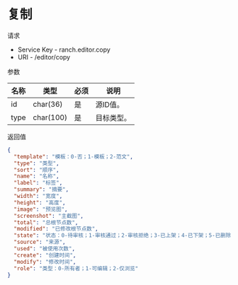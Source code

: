 # 复制

请求
- Service Key - ranch.editor.copy
- URI - /editor/copy

参数

|名称|类型|必须|说明|
|---|---|---|---|
|id|char(36)|是|源ID值。|
|type|char(100)|是|目标类型。|

返回值
```json
{
  "template": "模板：0-否；1-模板；2-范文",
  "type": "类型",
  "sort": "顺序",
  "name": "名称",
  "label": "标签",
  "summary": "摘要",
  "width": "宽度",
  "height": "高度",
  "image": "预览图",
  "screenshot": "主截图",
  "total": "总根节点数",
  "modified": "已修改根节点数",
  "state": "状态：0-待审核；1-审核通过；2-审核拒绝；3-已上架；4-已下架；5-已删除",
  "source": "来源",
  "used": "被使用次数",
  "create": "创建时间",
  "modify": "修改时间",
  "role": "类型：0-所有者；1-可编辑；2-仅浏览"
}
```